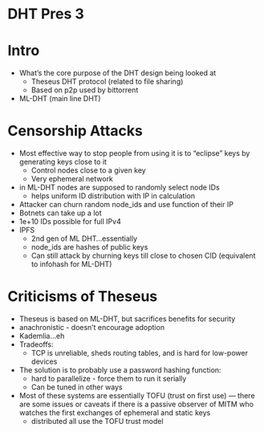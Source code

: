 # DHT Pres 3

# Intro

- What’s the core purpose of the DHT design being looked at
    - Theseus DHT protocol (related to file sharing)
    - Based on p2p used by bittorrent
- ML-DHT (main line DHT)

# Censorship Attacks

- Most effective way to stop people from using it is to “eclipse” keys by generating keys close to it
    - Control nodes close to a given key
    - Very ephemeral network
- in ML-DHT nodes are supposed to randomly select node IDs
    - helps uniform ID distribution with IP in calculation
- Attacker can churn random node_ids and use function of their IP
- Botnets can take up a lot
- 1e+10 IDs possible for full IPv4
- IPFS
    - 2nd gen of ML DHT…essentially
    - node_ids are hashes of public keys
    - Can still attack by churning keys till close to chosen CID (equivalent to infohash for ML-DHT)

# Criticisms of Theseus

- Theseus is based on ML-DHT, but sacrifices benefits for security
- anachronistic - doesn’t encourage adoption
- Kademlia…eh
- Tradeoffs:
    - TCP is unreliable, sheds routing tables, and is hard for low-power devices
- The solution is to probably use a password hashing function:
    - hard to parallelize - force them to run it serially
    - Can be tuned in other ways
- Most of these systems are essentially TOFU (trust on first use) — there are some issues or caveats if there is a passive observer of MITM who watches the first exchanges of ephemeral and static keys
    - distributed all use the TOFU trust model